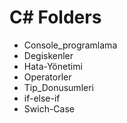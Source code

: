 # C# Folders

- Console_programlama
- Degiskenler
- Hata-Yönetimi
- Operatorler
- Tip_Donusumleri
- if-else-if
- Swich-Case
